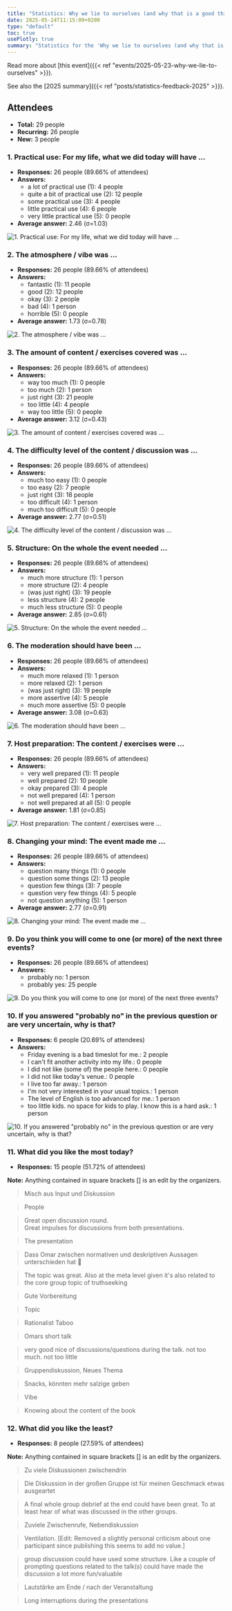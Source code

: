 ```yaml
---
title: "Statistics: Why we lie to ourselves (and why that is a good thing)"
date: 2025-05-24T11:15:09+0200
type: "default"
toc: true
usePlotly: true
summary: "Statistics for the 'Why we lie to ourselves (and why that is a good thing)' event."
---
```


Read more about [this event]({{< ref "events/2025-05-23-why-we-lie-to-ourselves" >}}).

See also the [2025 summary]({{< ref "posts/statistics-feedback-2025" >}}).

## Attendees

* **Total:** 29 people
* **Recurring:** 26 people
* **New:** 3 people

### 1. Practical use: For my life, what we did today will have ...

* **Responses:** 26 people (89.66% of attendees)
* **Answers:**
  * a lot of practical use (1): 4 people
  * quite a bit of practical use (2): 12 people
  * some practical use (3): 4 people
  * little practical use (4): 6 people
  * very little practical use (5): 0 people
* **Average answer:** 2.46 (σ=1.03)

![1. Practical use: For my life, what we did today will have ...](./1-practical-use-for-my-life-what-we-did-today-will-have.png)

### 2. The atmosphere / vibe was ...

* **Responses:** 26 people (89.66% of attendees)
* **Answers:**
  * fantastic (1): 11 people
  * good (2): 12 people
  * okay (3): 2 people
  * bad (4): 1 person
  * horrible (5): 0 people
* **Average answer:** 1.73 (σ=0.78)

![2. The atmosphere / vibe was ...](./2-the-atmosphere-vibe-was.png)

### 3. The amount of content / exercises covered was ...

* **Responses:** 26 people (89.66% of attendees)
* **Answers:**
  * way too much (1): 0 people
  * too much (2): 1 person
  * just right (3): 21 people
  * too little (4): 4 people
  * way too little (5): 0 people
* **Average answer:** 3.12 (σ=0.43)

![3. The amount of content / exercises covered was ...](./3-the-amount-of-content-exercises-covered-was.png)

### 4. The difficulty level of the content / discussion was ...

* **Responses:** 26 people (89.66% of attendees)
* **Answers:**
  * much too easy (1): 0 people
  * too easy (2): 7 people
  * just right (3): 18 people
  * too difficult (4): 1 person
  * much too difficult (5): 0 people
* **Average answer:** 2.77 (σ=0.51)

![4. The difficulty level of the content / discussion was ...](./4-the-difficulty-level-of-the-content-discussion-was.png)

### 5. Structure: On the whole the event needed ...

* **Responses:** 26 people (89.66% of attendees)
* **Answers:**
  * much more structure (1): 1 person
  * more structure (2): 4 people
  * (was just right) (3): 19 people
  * less structure (4): 2 people
  * much less structure (5): 0 people
* **Average answer:** 2.85 (σ=0.61)

![5. Structure: On the whole the event needed ...](./5-structure-on-the-whole-the-event-needed.png)

### 6. The moderation should have been ...

* **Responses:** 26 people (89.66% of attendees)
* **Answers:**
  * much more relaxed (1): 1 person
  * more relaxed (2): 1 person
  * (was just right) (3): 19 people
  * more assertive (4): 5 people
  * much more assertive (5): 0 people
* **Average answer:** 3.08 (σ=0.63)

![6. The moderation should have been ...](./6-the-moderation-should-have-been.png)

### 7. Host preparation: The content / exercises were ...

* **Responses:** 26 people (89.66% of attendees)
* **Answers:**
  * very well prepared (1): 11 people
  * well prepared (2): 10 people
  * okay prepared (3): 4 people
  * not well prepared (4): 1 person
  * not well prepared at all (5): 0 people
* **Average answer:** 1.81 (σ=0.85)

![7. Host preparation: The content / exercises were ...](./7-host-preparation-the-content-exercises-were.png)

### 8. Changing your mind: The event made me ...

* **Responses:** 26 people (89.66% of attendees)
* **Answers:**
  * question many things (1): 0 people
  * question some things (2): 13 people
  * question few things (3): 7 people
  * question very few things (4): 5 people
  * not question anything (5): 1 person
* **Average answer:** 2.77 (σ=0.91)

![8. Changing your mind: The event made me ...](./8-changing-your-mind-the-event-made-me.png)

### 9. Do you think you will come to one (or more) of the next three events?

* **Responses:** 26 people (89.66% of attendees)
* **Answers:**
  * probably no: 1 person
  * probably yes: 25 people

![9. Do you think you will come to one (or more) of the next three events?](./9-do-you-think-you-will-come-to-one-or-more-of-the-next-three-events.png)

### 10. If you answered "probably no" in the previous question or are very uncertain, why is that?

* **Responses:** 6 people (20.69% of attendees)
* **Answers:**
  * Friday evening is a bad timeslot for me.: 2 people
  * I can't fit another activity into my life.: 0 people
  * I did not like (some of) the people here.: 0 people
  * I did not like today's venue.: 0 people
  * I live too far away.: 1 person
  * I'm not very interested in your usual topics.: 1 person
  * The level of English is too advanced for me.: 1 person
  * too little kids. no space for kids to play. I know this is a hard ask.: 1 person

![10. If you answered "probably no" in the previous question or are very uncertain, why is that?](./10-if-you-answered-probably-no-in-the-previous-question-or-are-very-uncertain-why-is-that.png)

### 11. What did you like the most today?

* **Responses:** 15 people (51.72% of attendees)

**Note:** Anything contained in square brackets [] is an edit by the organizers.

> Misch aus Input und Diskussion 

> People 

> Great open discussion round.  
> Great impulses for discussions from both presentations.

> The presentation 

> Dass Omar zwischen normativen und deskriptiven Aussagen unterschieden hat 🙂

> The topic was great. Also at the meta level given it's also related to the core group topic of truthseeking

> Gute Vorbereitung

> Topic 

> Rationalist Taboo

> Omars short talk

> very good nice of discussions/questions during the talk. not too much. not too little

> Gruppendiskussion, Neues Thema 

> Snacks, könnten mehr salzige geben

> Vibe

> Knowing about the content of the book
### 12. What did you like the least?

* **Responses:** 8 people (27.59% of attendees)

**Note:** Anything contained in square brackets [] is an edit by the organizers.

> Zu viele Diskussionen zwischendrin 

> Die Diskussion in der großen Gruppe ist für meinen Geschmack etwas ausgeartet 

> A final whole group debrief at the end could have been great. To at least hear of what was discussed in the other groups.

> Zuviele Zwischenrufe, Nebendiskussion 

> Ventilation. [Edit: Removed a slightly personal criticism about one participant since publishing this seems to add no value.]

> group discussion could have used some structure. Like a couple of prompting questions related to the talk(s) could have made the discussion a lot more fun/valuable

> Lautstärke am Ende / nach der Veranstaltung 

> Long interruptions during the presentations
